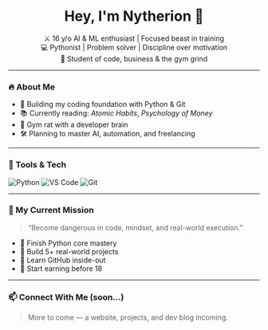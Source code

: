 <h1 align="center">Hey, I'm Nytherion 👋</h1>
<p align="center">
  ⚔️ 16 y/o AI & ML enthusiast | Focused beast in training<br>
  💻 Pythonist | Problem solver | Discipline over motivation<br>
  🧠 Student of code, business & the gym grind
</p>

---

### 🔥 About Me
- 🧱 Building my coding foundation with Python & Git
- 📚 Currently reading: *Atomic Habits*, *Psychology of Money*
- 💪 Gym rat with a developer brain
- 🛠️ Planning to master AI, automation, and freelancing

---

### 🚀 Tools & Tech
![Python](https://img.shields.io/badge/-Python-333?style=for-the-badge&logo=python)
![VS Code](https://img.shields.io/badge/-VSCode-333?style=for-the-badge&logo=visual-studio-code)
![Git](https://img.shields.io/badge/-Git-333?style=for-the-badge&logo=git)

---

### 🧭 My Current Mission
> “Become dangerous in code, mindset, and real-world execution.”

- 📌 Finish Python core mastery
- 📌 Build 5+ real-world projects
- 📌 Learn GitHub inside-out
- 📌 Start earning before 18

---

### 📫 Connect With Me (soon...)
> More to come — a website, projects, and dev blog incoming.
